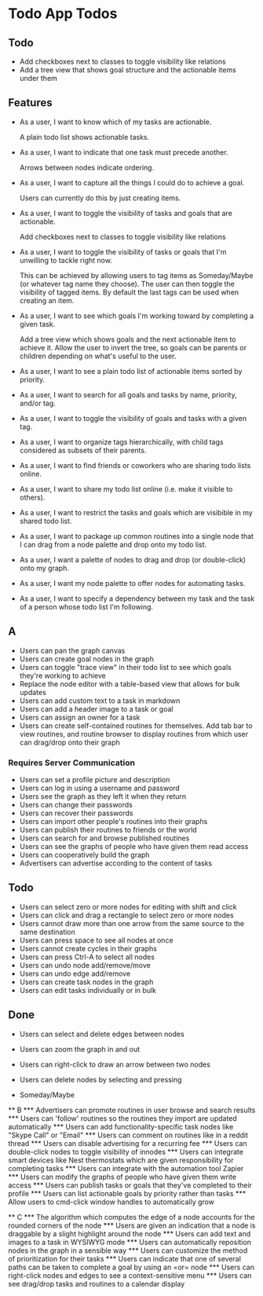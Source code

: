 # Todo App Todos

## Todo
* Add checkboxes next to classes to toggle visibility like relations
* Add a tree view that shows goal structure and the actionable items under them

## Features

* As a user, I want to know which of my tasks are actionable.

  A plain todo list shows actionable tasks.

* As a user, I want to indicate that one task must precede another.

  Arrows between nodes indicate ordering.

* As a user, I want to capture all the things I could do to achieve a goal.

  Users can currently do this by just creating items.

* As a user, I want to toggle the visibility of tasks and goals that are actionable.

  Add checkboxes next to classes to toggle visibility like relations

* As a user, I want to toggle the visibility of tasks or goals that I'm unwilling to tackle right now.

  This can be achieved by allowing users to tag items as Someday/Maybe (or whatever tag name they choose). The user can then toggle the visibility of tagged items. By default the last tags can be used when creating an item.

* As a user, I want to see which goals I'm working toward by completing a given task.

  Add a tree view which shows goals and the next actionable item to achieve it. Allow the user to invert the tree, so goals can be parents or children depending on what's useful to the user.
* As a user, I want to see a plain todo list of actionable items sorted by priority.
* As a user, I want to search for all goals and tasks by name, priority, and/or tag.
* As a user, I want to toggle the visibility of goals and tasks with a given tag.
* As a user, I want to organize tags hierarchically, with child tags considered as subsets of their parents.
* As a user, I want to find friends or coworkers who are sharing todo lists online.
* As a user, I want to share my todo list online (i.e. make it visible to others).
* As a user, I want to restrict the tasks and goals which are visibible in my shared todo list.
* As a user, I want to package up common routines into a single node that I can drag from a node palette and drop onto my todo list.
* As a user, I want a palette of nodes to drag and drop (or double-click) onto my graph.
* As a user, I want my node palette to offer nodes for automating tasks.
* As a user, I want to specify a dependency between my task and the task of a person whose todo list I'm following.

## A

* Users can pan the graph canvas
* Users can create goal nodes in the graph
* Users can toggle "trace view" in their todo list to see which goals they're working to achieve
* Replace the node editor with a table-based view that allows for bulk updates
* Users can add custom text to a task in markdown
* Users can add a header image to a task or goal
* Users can assign an owner for a task
* Users can create self-contained routines for themselves. Add tab bar to view routines, and routine browser to display routines from which user can drag/drop onto their graph

### Requires Server Communication

* Users can set a profile picture and description
* Users can log in using a username and password
* Users see the graph as they left it when they return
* Users can change their passwords
* Users can recover their passwords
* Users can import other people's routines into their graphs
* Users can publish their routines to friends or the world
* Users can search for and browse published routines
* Users can see the graphs of people who have given them read access
* Users can cooperatively build the graph
* Advertisers can advertise according to the content of tasks

## Todo

* Users can select zero or more nodes for editing with shift and click
* Users can click and drag a rectangle to select zero or more nodes
* Users cannot draw more than one arrow from the same source to the same destination
* Users can press space to see all nodes at once
* Users cannot create cycles in their graphs
* Users can press Ctrl-A to select all nodes
* Users can undo node add/remove/move
* Users can undo edge add/remove
* Users can create task nodes in the graph
* Users can edit tasks individually or in bulk

## Done

* Users can select and delete edges between nodes
* Users can zoom the graph in and out
* Users can right-click to draw an arrow between two nodes
* Users can delete nodes by selecting and pressing <delete>

* Someday/Maybe

** B
*** Advertisers can promote routines in user browse and search results
*** Users can 'follow' routines so the routines they import are updated automatically
*** Users can add functionality-specific task nodes like "Skype Call" or "Email"
*** Users can comment on routines like in a reddit thread
*** Users can disable advertising for a recurring fee
*** Users can double-click nodes to toggle visibility of innodes
*** Users can integrate smart devices like Nest thermostats which are given responsibility for completing tasks
*** Users can integrate with the automation tool Zapier
*** Users can modify the graphs of people who have given them write access
*** Users can publish tasks or goals that they've completed to their profile
*** Users can list actionable goals by priority rather than tasks
*** Allow users to cmd-click window handles to automatically grow

** C
*** The algorithm which computes the edge of a node accounts for the rounded corners of the node
*** Users are given an indication that a node is draggable by a slight highlight around the node
*** Users can add text and images to a task in WYSIWYG mode
*** Users can automatically reposition nodes in the graph in a sensible way
*** Users can customize the method of prioritization for their tasks
*** Users can indicate that one of several paths can be taken to complete a goal by using an =or= node
*** Users can right-click nodes and edges to see a context-sensitive menu
*** Users can see drag/drop tasks and routines to a calendar display